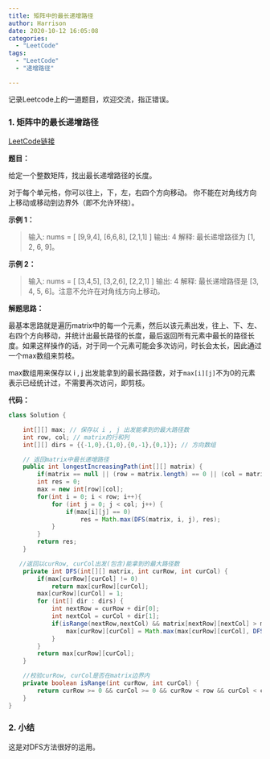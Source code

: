```yaml
---
title: 矩阵中的最长递增路径
author: Harrison
date: 2020-10-12 16:05:08
categories:
  - "LeetCode"
tags:
  - "LeetCode"
  - "递增路径"

---
```


记录Leetcode上的一道题目，欢迎交流，指正错误。

<!-- more -->

### 1. 矩阵中的最长递增路径

[LeetCode链接](https://leetcode-cn.com/problems/longest-increasing-path-in-a-matrix/)

**题目：**

给定一个整数矩阵，找出最长递增路径的长度。

对于每个单元格，你可以往上，下，左，右四个方向移动。 你不能在对角线方向上移动或移动到边界外（即不允许环绕）。

**示例 1：**

> 输入: nums = 
> [
>   [9,9,4],
>   [6,6,8],
>   [2,1,1]
> ] 
> 输出: 4 
> 解释: 最长递增路径为 [1, 2, 6, 9]。

**示例 2：**

>  输入: nums = 
>  [
>    [3,4,5],
>    [3,2,6],
>    [2,2,1]
>  ] 
>  输出: 4 
>  解释: 最长递增路径是 [3, 4, 5, 6]。注意不允许在对角线方向上移动。



**解题思路：**

最基本思路就是遍历matrix中的每一个元素，然后以该元素出发，往上、下、左、右四个方向移动，并统计出最长路径的长度，最后返回所有元素中最长的路径长度。如果这样操作的话，对于同一个元素可能会多次访问，时长会太长，因此通过一个max数组来剪枝。

max数组用来保存以 i , j 出发能拿到的最长路径数，对于`max[i][j]`不为0的元素表示已经统计过，不需要再次访问，即剪枝。



**代码：**

```java
class Solution {

    int[][] max; // 保存以 i , j 出发能拿到的最大路径数
    int row, col; // matrix的行和列
    int[][] dirs = {{-1,0},{1,0},{0,-1},{0,1}}; // 方向数组

    // 返回matrix中最长递增路径
    public int longestIncreasingPath(int[][] matrix) {
        if(matrix == null || (row = matrix.length) == 0 || (col = matrix[0].length) == 0) return 0;
        int res = 0;
        max = new int[row][col];
        for(int i = 0; i < row; i++){
            for (int j = 0; j < col; j++) {
                if(max[i][j] == 0)
                    res = Math.max(DFS(matrix, i, j), res);
            }
        }
        return res;
    }

   //返回以curRow, curCol出发(包含)能拿到的最大路径数
    private int DFS(int[][] matrix, int curRow, int curCol) {
        if(max[curRow][curCol] != 0)
            return max[curRow][curCol];
        max[curRow][curCol] = 1;
        for (int[] dir : dirs) {
            int nextRow = curRow + dir[0];
            int nextCol = curCol + dir[1];
            if(isRange(nextRow,nextCol) && matrix[nextRow][nextCol] > matrix[curRow][curCol]){
                max[curRow][curCol] = Math.max(max[curRow][curCol], DFS(matrix, nextRow, nextCol) + 1);
            }
        }
        return max[curRow][curCol];
    }

    //校验curRow, curCol是否在matrix边界内
    private boolean isRange(int curRow, int curCol) {
        return curRow >= 0 && curCol >= 0 && curRow < row && curCol < col;
    }
}
```



### 2. 小结

这是对DFS方法很好的运用。

